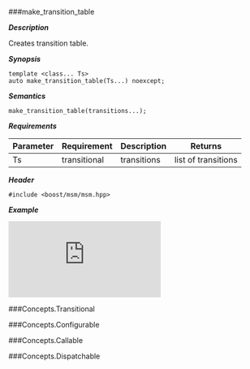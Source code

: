 ###make\_transition\_table

***Description***

Creates transition table.

***Synopsis***

    template <class... Ts>
    auto make_transition_table(Ts...) noexcept;


***Semantics***

    make_transition_table(transitions...);

***Requirements***

| Parameter | Requirement | Description | Returns |
| --------- | ----------- | ----------- | ------- |
| Ts        | transitional| transitions | list of transitions |

***Header***

    #include <boost/msm/msm.hpp>


***Example***

![CPP(TEST)](https://raw.githubusercontent.com/boost-experimental/msm-lite/master/example/hello_world.cpp)

###Concepts.Transitional

###Concepts.Configurable

###Concepts.Callable

###Concepts.Dispatchable


